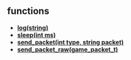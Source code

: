 ## functions
* **[log(string)](#log)**
* **[sleep(int ms)](#sleep)**
* **[send_packet(int type, string packet)](#send_packet)**
* **[send_packet_raw(game_packet_t)](#send_packet_raw)**
